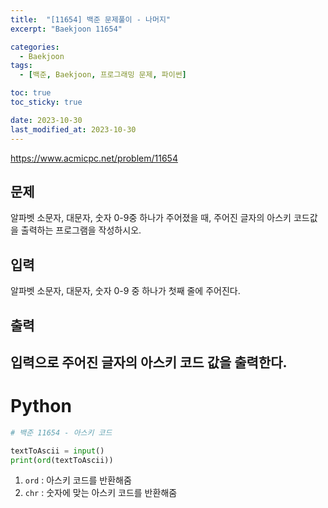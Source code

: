 ```yaml
---
title:  "[11654] 백준 문제풀이 - 나머지"
excerpt: "Baekjoon 11654"

categories:
  - Baekjoon
tags:
  - [백준, Baekjoon, 프로그래밍 문제, 파이썬]

toc: true
toc_sticky: true

date: 2023-10-30
last_modified_at: 2023-10-30
---
```


https://www.acmicpc.net/problem/11654

## 문제
알파벳 소문자, 대문자, 숫자 0-9중 하나가 주어졌을 때, 주어진 글자의 아스키 코드값을 출력하는 프로그램을 작성하시오.

## 입력
알파벳 소문자, 대문자, 숫자 0-9 중 하나가 첫째 줄에 주어진다.

## 출력
입력으로 주어진 글자의 아스키 코드 값을 출력한다.
------------------------

# Python

```py
# 백준 11654 - 아스키 코드

textToAscii = input()
print(ord(textToAscii))
```

1. ``ord`` : 아스키 코드를 반환해줌
2. ``chr`` : 숫자에 맞는 아스키 코드를 반환해줌
